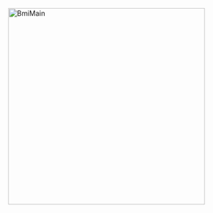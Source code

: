 <img title="main" src="https://i.ibb.co/xGqHs4N/BMI-Calculator-Main.png" alt="BmiMain" width="400" />
